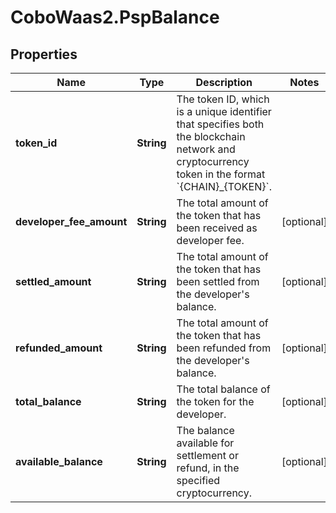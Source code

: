 # CoboWaas2.PspBalance

## Properties

Name | Type | Description | Notes
------------ | ------------- | ------------- | -------------
**token_id** | **String** | The token ID, which is a unique identifier that specifies both the blockchain network and cryptocurrency token in the format &#x60;{CHAIN}_{TOKEN}&#x60;. | 
**developer_fee_amount** | **String** | The total amount of the token that has been received as developer fee. | [optional] 
**settled_amount** | **String** | The total amount of the token that has been settled from the developer&#39;s balance. | [optional] 
**refunded_amount** | **String** | The total amount of the token that has been refunded from the developer&#39;s balance. | [optional] 
**total_balance** | **String** | The total balance of the token for the developer. | [optional] 
**available_balance** | **String** | The balance available for settlement or refund, in the specified cryptocurrency. | [optional] 


